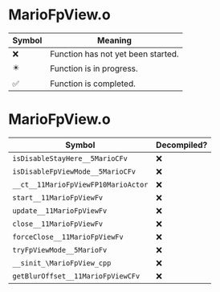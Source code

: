 # MarioFpView.o
| Symbol | Meaning 
| ------------- | ------------- 
| :x: | Function has not yet been started. 
| :eight_pointed_black_star: | Function is in progress. 
| :white_check_mark: | Function is completed. 


# MarioFpView.o
| Symbol | Decompiled? |
| ------------- | ------------- |
| `isDisableStayHere__5MarioCFv` | :x: |
| `isDisableFpViewMode__5MarioCFv` | :x: |
| `__ct__11MarioFpViewFP10MarioActor` | :x: |
| `start__11MarioFpViewFv` | :x: |
| `update__11MarioFpViewFv` | :x: |
| `close__11MarioFpViewFv` | :x: |
| `forceClose__11MarioFpViewFv` | :x: |
| `tryFpViewMode__5MarioFv` | :x: |
| `__sinit_\MarioFpView_cpp` | :x: |
| `getBlurOffset__11MarioFpViewCFv` | :x: |
